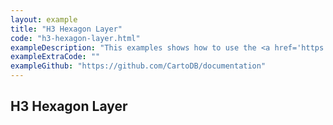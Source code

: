 ```yaml
---
layout: example
title: "H3 Hexagon Layer"
code: "h3-hexagon-layer.html"
exampleDescription: "This examples shows how to use the <a href='https://deck.gl/docs/api-reference/geo-layers/h3-hexagon-layer'>H3HexagonLayer</a> to render hexagons from the H3 geospatial indexing system."
exampleExtraCode: ""
exampleGithub: "https://github.com/CartoDB/documentation"
---
```

## H3 Hexagon Layer
